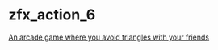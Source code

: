 zfx_action_6
===========

[An arcade game where you avoid triangles with your friends](http://kayzgames.github.io/zfx_action_6)

